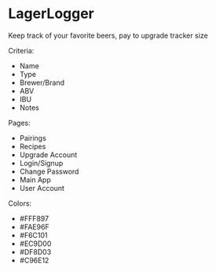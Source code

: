 # LagerLogger
Keep track of your favorite beers, pay to upgrade tracker size

Criteria:
- Name
- Type
- Brewer/Brand
- ABV
- IBU
- Notes

Pages:
- Pairings
- Recipes
- Upgrade Account
- Login/Signup
- Change Password
- Main App
- User Account

Colors:
- #FFF897
- #FAE96F
- #F6C101
- #EC9D00
- #DF8D03
- #C96E12